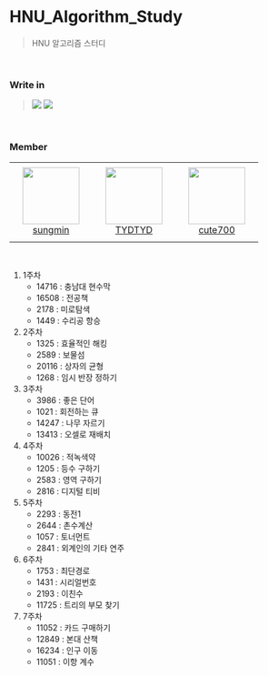 # HNU_Algorithm_Study <br>
> HNU 알고리즘 스터디 <br>
<br>

### Write in <br>
><img src="https://img.shields.io/badge/Python-3766AB?style=flat-square&logo=Python&logoColor=white"/></a> <img src="https://img.shields.io/badge/C++-00599C?style=flat-square&logo=c%2B%2B&Color=white"/> 
<br>

### Member
<table>
    <tr height="140px">
        <td align="center" width="130px">
            <a href="https://github.com/sungmin-99"><img height="100px" width="100px" src="https://avatars.githubusercontent.com/u/82100957?v=4"/></a>
            <br />
            <a href="https://github.com/sungmin-99">sungmin</a>
        </td>
        <td align="center" width="130px">
            <a href="https://github.com/TYDTYD"><img height="100px" width="100px" src="https://avatars.githubusercontent.com/u/48386074?v=4"/></a>
            <br />
            <a href="https://github.com/TYDTYD">TYDTYD</a>
        </td>
        <td align="center" width="130px">
            <a href="https://github.com/cute700"><img height="100px" width="100px" src="https://avatars.githubusercontent.com/u/82072195?v=4"/></a>
            <br />
            <a href="https://github.com/cute700">cute700</a>
        </td>
</table>

<br>

1. 1주차
    + 14716 : 충남대 현수막
    + 16508 : 전공책
    + 2178 : 미로탐색
    + 1449 : 수리공 항승
2. 2주차
    + 1325 : 효율적인 해킹
    + 2589 : 보물섬
    + 20116 : 상자의 균형
    + 1268 : 임시 반장 정하기
3. 3주차
    + 3986 : 좋은 단어
    + 1021 : 회전하는 큐
    + 14247 : 나무 자르기
    + 13413 : 오셀로 재배치
4. 4주차
    + 10026 : 적녹색약
    + 1205 : 등수 구하기
    + 2583 : 영역 구하기
    + 2816 : 디지털 티비
5. 5주차
    + 2293 : 동전1
    + 2644 : 촌수계산
    + 1057 : 토너먼트
    + 2841 : 외계인의 기타 연주
6. 6주차
    + 1753 : 최단경로
    + 1431 : 시리얼번호
    + 2193 : 이친수
    + 11725 : 트리의 부모 찾기
7. 7주차
    + 11052 : 카드 구매하기
    + 12849 : 본대 산책
    + 16234 : 인구 이동
    + 11051 : 이항 계수

